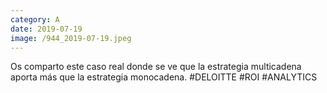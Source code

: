 ```yaml
--- 
category: A 
date: 2019-07-19 
image: /944_2019-07-19.jpeg 
--- 
```


Os comparto este caso real donde se ve que la estrategia multicadena aporta más que la estrategia monocadena. #DELOITTE #ROI #ANALYTICS